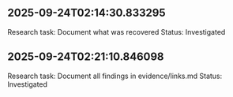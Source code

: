 
## 2025-09-24T02:14:30.833295
Research task: Document what was recovered
Status: Investigated

## 2025-09-24T02:21:10.846098
Research task: Document all findings in evidence/links.md
Status: Investigated
